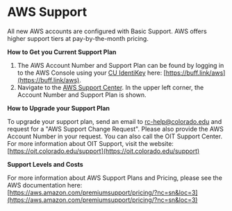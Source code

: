 # AWS Support

All new AWS accounts are configured with Basic Support. AWS offers higher support tiers at pay-by-the-month pricing.

**How to Get you Current Support Plan**

1. The AWS Account Number and Support Plan can be found by logging in to the AWS Console using your [CU IdentiKey](https://oit.colorado.edu/services/identity-access-management/identikey) here: [https://buff.link/aws](https://buff.link/aws).
2. Navigate to the [AWS Support Center](https://console.aws.amazon.com/support). In the upper left corner, the Account Number and Support Plan is shown.

**How to Upgrade your Support Plan**

To upgrade your support plan, send an email to [rc-help@colorado.edu](mailto:rc-help@colorado.edu) and request for a "AWS Support Change Request".
Please also provide the AWS Account Number in your request.
You can also call the OIT Support Center.
For more information about OIT Support, visit the website: [https://oit.colorado.edu/support](https://oit.colorado.edu/support)

**Support Levels and Costs**

For more information about AWS Support Plans and Pricing, please see the AWS documentation here: [https://aws.amazon.com/premiumsupport/pricing/?nc=sn&loc=3](https://aws.amazon.com/premiumsupport/pricing/?nc=sn&loc=3)

